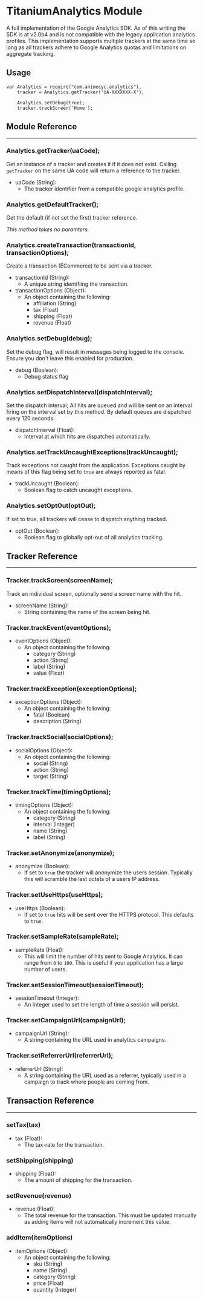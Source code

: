 # TitaniumAnalytics Module

A full implementation of the Google Analytics SDK. As of this writing the SDK is at v2.0b4 and is not compatible with the legacy application analytics profiles. This implementation supports multiple trackers at the same time so long as all trackers adhere to Google Analytics quotas and limitations on aggregate tracking.

## Usage

	var Analytics = require("com.animecyc.analytics"),
		tracker = Analytics.getTracker('UA-XXXXXXX-X');

		Analytics.setDebug(true);
		tracker.trackScreen('Home');

## Module Reference

- - -

### Analytics.getTracker(uaCode);

Get an instance of a tracker and creates it if it does not exist. Calling `getTracker` on the same UA code will return a reference to the tracker.

- uaCode (String):
	- The tracker identifier from a compatible google analytics profile.

### Analytics.getDefaultTracker();

Get the default (if not set the first) tracker reference.

*This method takes no paramters.*

### Analytics.createTransaction(transactionId, transactionOptions);

Create a transaction (ECommerce) to be sent via a tracker.

- transactionId (String):
	- A unique string identifiing the transaction.
- transactionOptions (Object):
	- An object containing the following:
		- affiliation (String)
		- tax (Float)
		- shipping (Float)
		- revenue (Float)

### Analytics.setDebug(debug);

Set the debug flag, will result in messages being logged to the console. Ensure you don't leave this enabled for production.

- debug (Boolean):
	- Debug status flag

### Analytics.setDispatchInterval(dispatchInterval);

Set the dispatch interval; All hits are queued and will be sent on an interval firing on the interval set by this method. By default queues are dispatched every 120 seconds.

- dispatchInterval (Float):
	- Interval at which hits are dispatched automatically.

### Analytics.setTrackUncaughtExceptions(trackUncaught);

Track exceptions not caught from the application. Exceptions caught by means of this flag being set to `true` are always reported as fatal.

- trackUncaught (Boolean):
	- Boolean flag to catch uncaught exceptions.

### Analytics.setOptOut(optOut);

If set to true, all trackers will cease to dispatch anything tracked.

- optOut (Boolean):
	- Boolean flag to globally opt-out of all analytics tracking.

## Tracker Reference

- - -

### Tracker.trackScreen(screenName);

Track an individual screen, optionally send a screen name with the hit.

- screenName (String):
	- String containing the name of the screen being hit.

### Tracker.trackEvent(eventOptions);

- eventOptions (Object):
	- An object containing the following:
		- category (String)
		- action (String)
		- label (String)
		- value (Float)

### Tracker.trackException(exceptionOptions);

- exceptionOptions (Object):
	- An object containing the following:
		- fatal (Boolean)
		- description (String)

### Tracker.trackSocial(socialOptions);

- socialOptions (Object):
	- An object containing the following:
		- social (String)
		- action (String)
		- target (String)

### Tracker.trackTime(timingOptions);

- timingOptions (Object):
	- An object containing the following:
		- category (String)
		- interval (Integer)
		- name (String)
		- label (String)

### Tracker.setAnonymize(anonymize);

- anonymize (Boolean):
	- If set to `true` the tracker will anonymize the users session. Typically this will scramble the last octets of a users IP address.

### Tracker.setUseHttps(useHttps);

- useHttps (Boolean):
	- If set to `true` hits will be sent over the HTTPS protocol. This defaults to `true`.

### Tracker.setSampleRate(sampleRate);

- sampleRate (Float):
	- This will limit the number of hits sent to Google Analytics. It can range from `0` to `100`. This is useful if your application has a large number of users.

### Tracker.setSessionTimeout(sessionTimeout);

- sessionTimeout (Integer):
	- An integer used to set the length of time a session will persist.

### Tracker.setCampaignUrl(campaignUrl);

- campaignUrl (String):
	- A string containing the URL used in analytics campaigns.

### Tracker.setReferrerUrl(referrerUrl);

- referrerUrl (String):
	- A string containing the URL used as a referrer, typically used in a campaign to track where people are coming from.

## Transaction Reference

- - -

### setTax(tax)

- tax (Float):
	- The tax-rate for the transaction.

### setShipping(shipping)

- shipping (Float):
	- The amount of shipping for the transaction.

### setRevenue(revenue)

- revenue (Float):
	- The total revenue for the transaction. This must be updated manually as adding items will not automatically increment this value.

### addItem(itemOptions)

- itemOptions (Object):
	- An object containing the following:
		- sku (String)
		- name (String)
		- category (String)
		- price (Float)
		- quantity (Integer)
